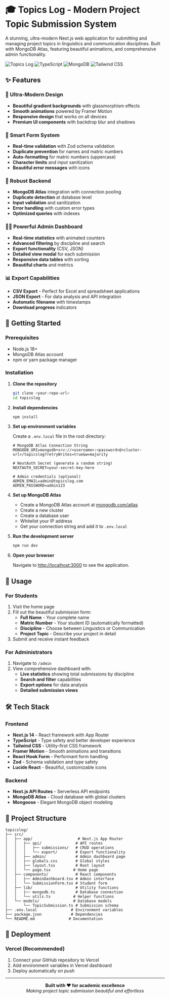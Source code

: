 # 🎓 Topics Log - Modern Project Topic Submission System

A stunning, ultra-modern Next.js web application for submitting and managing project topics in linguistics and communication disciplines. Built with MongoDB Atlas, featuring beautiful animations, and comprehensive admin functionality.

![Topics Log](https://img.shields.io/badge/Next.js-14-black?style=for-the-badge&logo=next.js)
![TypeScript](https://img.shields.io/badge/TypeScript-5-blue?style=for-the-badge&logo=typescript)
![MongoDB](https://img.shields.io/badge/MongoDB-Atlas-green?style=for-the-badge&logo=mongodb)
![Tailwind CSS](https://img.shields.io/badge/Tailwind_CSS-3-38B2AC?style=for-the-badge&logo=tailwind-css)

## ✨ Features

### 🎨 Ultra-Modern Design

- **Beautiful gradient backgrounds** with glassmorphism effects
- **Smooth animations** powered by Framer Motion
- **Responsive design** that works on all devices
- **Premium UI components** with backdrop blur and shadows

### 📝 Smart Form System

- **Real-time validation** with Zod schema validation
- **Duplicate prevention** for names and matric numbers
- **Auto-formatting** for matric numbers (uppercase)
- **Character limits** and input sanitization
- **Beautiful error messages** with icons

### 🔐 Robust Backend

- **MongoDB Atlas** integration with connection pooling
- **Duplicate detection** at database level
- **Input validation** and sanitization
- **Error handling** with custom error types
- **Optimized queries** with indexes

### 👨‍💼 Powerful Admin Dashboard

- **Real-time statistics** with animated counters
- **Advanced filtering** by discipline and search
- **Export functionality** (CSV, JSON)
- **Detailed view modal** for each submission
- **Responsive data tables** with sorting
- **Beautiful charts** and metrics

### 📊 Export Capabilities

- **CSV Export** - Perfect for Excel and spreadsheet applications
- **JSON Export** - For data analysis and API integration
- **Automatic filename** with timestamps
- **Download progress** indicators

## 🚀 Getting Started

### Prerequisites

- Node.js 18+
- MongoDB Atlas account
- npm or yarn package manager

### Installation

1. **Clone the repository**

   ```bash
   git clone <your-repo-url>
   cd topicslog
   ```

2. **Install dependencies**

   ```bash
   npm install
   ```

3. **Set up environment variables**

   Create a `.env.local` file in the root directory:

   ```env
   # MongoDB Atlas Connection String
   MONGODB_URI=mongodb+srv://<username>:<password>@<cluster-url>/topicslog?retryWrites=true&w=majority

   # NextAuth Secret (generate a random string)
   NEXTAUTH_SECRET=your-secret-key-here

   # Admin credentials (optional)
   ADMIN_EMAIL=admin@topicslog.com
   ADMIN_PASSWORD=admin123
   ```

4. **Set up MongoDB Atlas**

   - Create a MongoDB Atlas account at [mongodb.com/atlas](https://mongodb.com/atlas)
   - Create a new cluster
   - Create a database user
   - Whitelist your IP address
   - Get your connection string and add it to `.env.local`

5. **Run the development server**

   ```bash
   npm run dev
   ```

6. **Open your browser**

   Navigate to [http://localhost:3000](http://localhost:3000) to see the application.

## 📖 Usage

### For Students

1. Visit the home page
2. Fill out the beautiful submission form:
   - **Full Name** - Your complete name
   - **Matric Number** - Your student ID (automatically formatted)
   - **Discipline** - Choose between Linguistics or Communication
   - **Project Topic** - Describe your project in detail
3. Submit and receive instant feedback

### For Administrators

1. Navigate to `/admin`
2. View comprehensive dashboard with:
   - **Live statistics** showing total submissions by discipline
   - **Search and filter** capabilities
   - **Export options** for data analysis
   - **Detailed submission views**

## 🛠️ Tech Stack

### Frontend

- **Next.js 14** - React framework with App Router
- **TypeScript** - Type safety and better developer experience
- **Tailwind CSS** - Utility-first CSS framework
- **Framer Motion** - Smooth animations and transitions
- **React Hook Form** - Performant form handling
- **Zod** - Schema validation and type safety
- **Lucide React** - Beautiful, customizable icons

### Backend

- **Next.js API Routes** - Serverless API endpoints
- **MongoDB Atlas** - Cloud database with global clusters
- **Mongoose** - Elegant MongoDB object modeling

## 🎯 Project Structure

```
topicslog/
├── src/
│   ├── app/                    # Next.js App Router
│   │   ├── api/               # API routes
│   │   │   ├── submissions/   # CRUD operations
│   │   │   └── export/        # Export functionality
│   │   ├── admin/             # Admin dashboard page
│   │   ├── globals.css        # Global styles
│   │   ├── layout.tsx         # Root layout
│   │   └── page.tsx          # Home page
│   ├── components/            # React components
│   │   ├── AdminDashboard.tsx # Admin interface
│   │   └── SubmissionForm.tsx # Student form
│   ├── lib/                   # Utility functions
│   │   ├── mongodb.ts         # Database connection
│   │   └── utils.ts          # Helper functions
│   └── models/               # Database models
│       └── TopicSubmission.ts # Submission schema
├── .env.local               # Environment variables
├── package.json             # Dependencies
└── README.md               # Documentation
```

## 🚀 Deployment

### Vercel (Recommended)

1. Connect your GitHub repository to Vercel
2. Add environment variables in Vercel dashboard
3. Deploy automatically on push

---

<div align="center">
  <strong>Built with ❤️ for academic excellence</strong>
  <br>
  <em>Making project topic submission beautiful and effortless</em>
</div>
